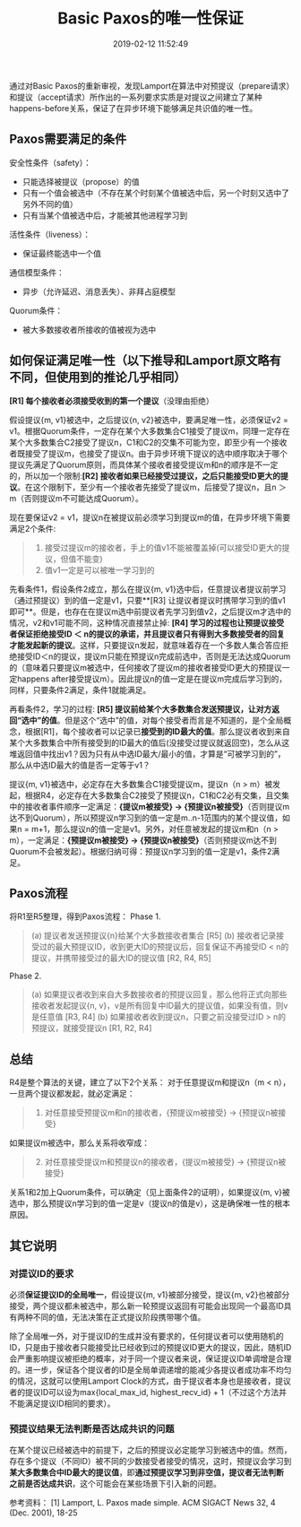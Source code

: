 ﻿---
title: Basic Paxos的唯一性保证
date: 2019-02-12 11:52:49
tags:
---

通过对Basic Paxos的重新审视，发现Lamport在算法中对预提议（prepare请求）和提议（accept请求）所作出的一系列要求实质是对提议之间建立了某种happens-before关系，保证了在异步环境下能够满足共识值的唯一性。

##  Paxos需要满足的条件
安全性条件（safety）：
- 只能选择被提议（propose）的值
- 只有一个值会被选中（不存在某个时刻某个值被选中后，另一个时刻又选中了另外不同的值）
- 只有当某个值被选中后，才能被其他进程学习到

活性条件（liveness）：
- 保证最终能选中一个值

通信模型条件：
- 异步（允许延迟、消息丢失）、非拜占庭模型

Quorum条件：
- 被大多数接收者所接收的值被视为选中

##  如何保证满足唯一性（以下推导和Lamport原文略有不同，但使用到的推论几乎相同）
**[R1] 每个接收者必须接受收到的第一个提议**（没理由拒绝）

假设提议{m, v1}被选中，之后提议{n, v2}被选中，要满足唯一性，必须保证v2 = v1。根据Quorum条件，一定存在某个大多数集合C1接受了提议m，同理一定存在某个大多数集合C2接受了提议n，C1和C2的交集不可能为空，即至少有一个接收者既接受了提议m，也接受了提议n。由于异步环境下提议的选中顺序取决于哪个提议先满足了Quorum原则，而具体某个接收者接受提议m和n的顺序是不一定的，所以加一个限制:**[R2] 接收者如果已经接受过提议，之后只能接受ID更大的提议**。在这个限制下，至少有一个接收者先接受了提议m，后接受了提议n，且n ＞ m（否则提议m不可能达成Quorum）。

现在要保证v2 = v1，提议n在被提议前必须学习到提议m的值，在异步环境下需要满足2个条件:
>1. 接受过提议m的接收者，手上的值v1不能被覆盖掉(可以接受ID更大的提议，但值不能变)
>2. 值v1一定是可以被唯一学习到的

先看条件1，假设条件2成立，那么在提议{m, v1}选中后，任意提议者提议前学习（通过预提议）到的值一定是v1，只要**[R3] 让提议者提议时携带学习到的值v1即可**。但是，也存在在提议m选中前提议者先学习到值v2，之后提议m才选中的情况，v2和v1可能不同，这种情况直接禁止掉: **[R4] 学习的过程也让预提议接受者保证拒绝接受ID ＜ n的提议的承诺，并且提议者只有得到大多数接受者的回复才能发起新的提议**。这样，只要提议n发起，就意味着存在一个多数人集合答应拒绝接受ID＜n的提议，提议m只能在预提议n完成前选中，否则是无法达成Quorum的（意味着只要提议m被选中，任何接收了提议m的接收者接受ID更大的预提议一定happens after接受提议m）。因此提议n的值一定是在提议m完成后学习到的，同样，只要条件2满足，条件1就能满足。

再看条件2，学习的过程: **[R5] 提议前给某个大多数集合发送预提议，让对方返回“选中”的值**。但是这个“选中”的值，对每个接受者而言是不知道的，是个全局概念，根据[R1]，每个接收者可以记录已**接受到的ID最大的值**。那么提议者收到来自某个大多数集合中所有接受到的ID最大的值后(没接受过提议就返回空)，怎么从这堆返回值中找出v1？因为只有从中选ID最大/最小的值，才算是“可被学习到的”，那么从中选ID最大的值是否一定等于v1？

提议{m, v1}被选中，必定存在大多数集合C1接受提议m，提议n（n > m）被发起，根据R4，必定存在大多数集合C2接受了预提议n，C1和C2必有交集，且交集中的接收者事件顺序一定满足：**{提议m被接受} $\rightarrow$ {预提议n被接受}**（否则提议m达不到Quorum），所以预提议n学习到的值一定是m..n-1范围内的某个提议值，如果n = m+1，那么提议n的值一定是v1。另外，对任意被发起的提议m和n（n > m），一定满足：**{预提议m被接受} $\rightarrow$ {预提议n被接受}**（否则预提议m达不到Quorum不会被发起）。根据归纳可得：预提议n学习到的值一定是v1，条件2满足。

##  Paxos流程
将R1至R5整理，得到Paxos流程：
Phase 1.
>(a) 提议者发送预提议{n}给某个大多数接收者集合 [R5]
>(b) 接收者记录接受过的最大预提议ID，收到更大ID的预提议后，回复保证不再接受ID < n的提议，并携带接受过的最大ID的提议值 [R2, R4, R5]

Phase 2.
>(a) 如果提议者收到来自大多数接收者的预提议回复，那么他将正式向那些接收者发起提议{n, v}，v是所有回复中ID最大的提议值，如果没有值，则v是任意值 [R3, R4]
>(b) 如果接收者收到提议n，只要之前没接受过ID > n的预提议，就接受提议n [R1, R2, R4]

##  总结
R4是整个算法的关键，建立了以下2个关系：
对于任意提议m和提议n（m < n），一旦两个提议都发起，就必定满足：
>1. 对任意接受预提议m和n的接收者，{预提议m被接受} $\rightarrow$ {预提议n被接受}

如果提议m被选中，那么关系将收窄成：
>2. 对任意接受提议m和预提议n的接收者，{提议m被接受} $\rightarrow$ {预提议n被接受}
 
 关系1和2加上Quorum条件，可以确定（见上面条件2的证明），如果提议{m, v}被选中，那么预提议n学习到的值一定是v（提议n的值是v），这是确保唯一性的根本原因。

## 其它说明
### 对提议ID的要求
必须**保证提议ID的全局唯一**，假设提议{m, v1}被部分接受，提议{m, v2}也被部分接受，两个提议都未被选中，那么新一轮预提议返回有可能会出现同一个最高ID具有两种不同的值，无法决策在正式提议阶段携带哪个值。

除了全局唯一外，对于提议ID的生成并没有要求的，任何提议者可以使用随机的ID，只是由于接收者只能接受比已经收到过的预提议ID更大的提议，因此，随机ID会严重影响提议被拒绝的概率，对于同一个提议者来说，保证提议ID单调增是合理的。进一步，保证各个提议者的ID是全局单调递增的能减少各提议者成功率不均匀的情况，这就可以使用Lamport Clock的方式，由于提议者本身也是接收者，提议者的提议ID可以设为max{local_max_id, highest_recv_id} + 1（不过这个方法并不能满足提议ID相同的要求）。

### 预提议结果无法判断是否达成共识的问题
在某个提议已经被选中的前提下，之后的预提议必定能学习到被选中的值。然而，存在多个提议（不同ID）被不同的少数接受者接受的情况，这时，预提议会学习到**某大多数集合中ID最大的提议值**，即**通过预提议学习到非空值，提议者无法判断之前是否达成共识**，这个可能会在某些场景下引入新的问题。

参考资料：
[1] Lamport, L. Paxos made simple. ACM SIGACT News 32, 4 (Dec. 2001), 18-25